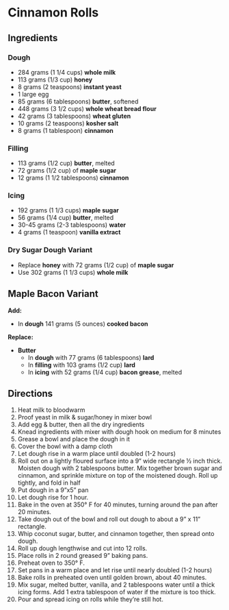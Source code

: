 # Cinnamon Rolls

## Ingredients

### Dough

- 284 grams (1 1/4 cups) **whole milk**
- 113 grams (1/3 cup) **honey**
- 8 grams (2 teaspoons) **instant yeast**
- 1 large egg
- 85 grams (6 tablespoons) **butter**, softened
- 448 grams (3 1/2 cups) **whole wheat bread flour**
- 42 grams (3 tablespoons) **wheat gluten**
- 10 grams (2 teaspoons) **kosher salt**
- 8 grams (1 tablespoon) **cinnamon**

### Filling

- 113 grams (1/2 cup) **butter**, melted
- 72 grams (1/2 cup) of **maple sugar**
- 12 grams (1 1/2 tablespoons) **cinnamon**

### Icing

- 192 grams (1 1/3 cups) **maple sugar**
- 56 grams (1/4 cup) **butter**, melted
- 30-45 grams (2-3 tablespoons) **water**
- 4 grams (1 teaspoon) **vanilla extract**

### Dry Sugar Dough Variant

- Replace **honey** with 72 grams (1/2 cup) of **maple sugar**
- Use 302 grams (1 1/3 cups) **whole milk**

## Maple Bacon Variant

**Add:**

- In **dough** 141 grams (5 ounces) **cooked bacon**

**Replace:**

- **Butter**
    - In **dough** with 77 grams (6 tablespoons) **lard**
    - In **filling** with 103 grams (1/2 cup) **lard**
    - In **icing** with 52 grams (1/4 cup) **bacon grease**, melted

## Directions

1. Heat milk to bloodwarm
1. Proof yeast in milk & sugar/honey in mixer bowl
1. Add egg & butter, then all the dry ingredients
1. Knead ingredients with mixer with dough hook on medium for 8 minutes
1. Grease a bowl and place the dough in it
1. Cover the bowl with a damp cloth
1. Let dough rise in a warm place until doubled (1-2 hours)
1. Roll out on a lightly floured surface into a 9“ wide rectangle ½ inch thick. Moisten dough with 2 tablespoons butter. Mix together brown sugar and cinnamon, and sprinkle mixture on top of the moistened dough. Roll up tightly, and fold in half
1. Put dough in a 9”x5” pan
1. Let dough rise for 1 hour.
1. Bake in the oven at 350° F for 40 minutes, turning around the pan after 20 minutes.
1. Take dough out of the bowl and roll out dough to about a 9” x 11” rectangle.
1. Whip coconut sugar, butter, and cinnamon together, then spread onto dough.
1. Roll up dough lengthwise and cut into 12 rolls.
1. Place rolls in 2 round greased 9” baking pans.
1. Preheat oven to 350° F.
1. Set pans in a warm place and let rise until nearly doubled (1-2 hours)
1. Bake rolls in preheated oven until golden brown, about 40 minutes.
1. Mix sugar, melted butter, vanilla, and 2 tablespoons water until a thick icing forms. Add 1 extra tablespoon of water if the mixture is too thick.
1. Pour and spread icing on rolls while they’re still hot.
